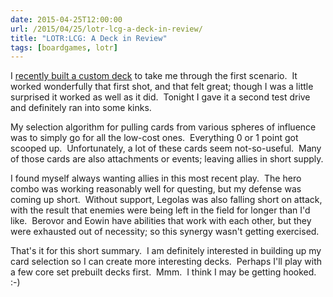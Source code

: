 ```yaml
---
date: 2015-04-25T12:00:00
url: /2015/04/25/lotr-lcg-a-deck-in-review/
title: "LOTR:LCG: A Deck in Review"
tags: [boardgames, lotr]
---
```


I <a href="/2015/04/21/lotr-lcg-round-two/">recently built a custom deck</a> to take me through the first scenario.  It worked wonderfully that first shot, and that felt great; though I was a little surprised it worked as well as it did.  Tonight I gave it a second test drive and definitely ran into some kinks.

My selection algorithm for pulling cards from various spheres of influence was to simply go for all the low-cost ones.  Everything 0 or 1 point got scooped up.  Unfortunately, a lot of these cards seem not-so-useful.  Many of those cards are also attachments or events; leaving allies in short supply.

I found myself always wanting allies in this most recent play.  The hero combo was working reasonably well for questing, but my defense was coming up short.  Without support, Legolas was also falling short on attack, with the result that enemies were being left in the field for longer than I'd like.  Berovor and Eowin have abilities that work with each other, but they were exhausted out of necessity; so this synergy wasn't getting exercised.

That's it for this short summary.  I am definitely interested in building up my card selection so I can create more interesting decks.  Perhaps I'll play with a few core set prebuilt decks first.  Mmm.  I think I may be getting hooked. :-)